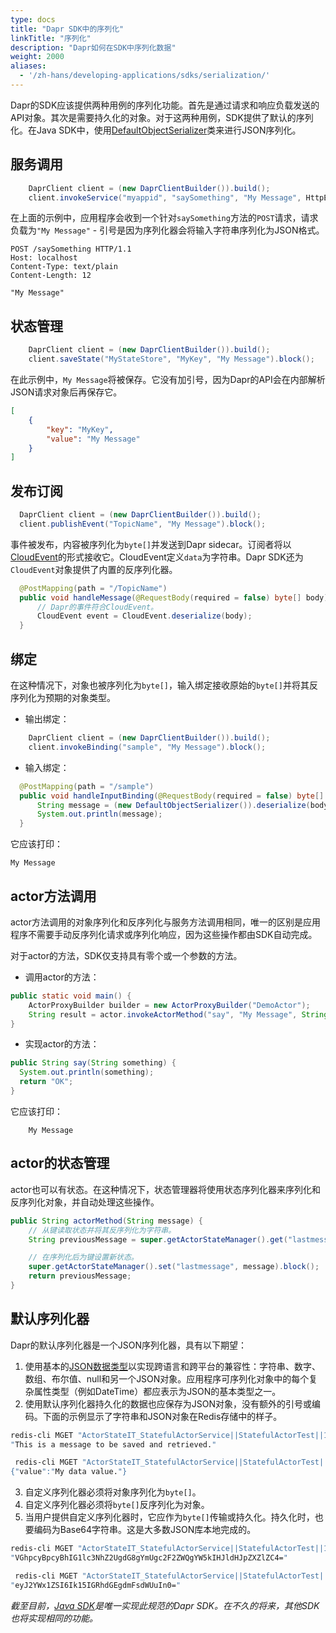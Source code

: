 ```yaml
---
type: docs
title: "Dapr SDK中的序列化"
linkTitle: "序列化"
description: "Dapr如何在SDK中序列化数据"
weight: 2000
aliases:
  - '/zh-hans/developing-applications/sdks/serialization/'
---
```


Dapr的SDK应该提供两种用例的序列化功能。首先是通过请求和响应负载发送的API对象。其次是需要持久化的对象。对于这两种用例，SDK提供了默认的序列化。在Java SDK中，使用[DefaultObjectSerializer](https://dapr.github.io/java-sdk/io/dapr/serializer/DefaultObjectSerializer.html)类来进行JSON序列化。

## 服务调用

```java
    DaprClient client = (new DaprClientBuilder()).build();
    client.invokeService("myappid", "saySomething", "My Message", HttpExtension.POST).block();
```

在上面的示例中，应用程序会收到一个针对`saySomething`方法的`POST`请求，请求负载为`"My Message"` - 引号是因为序列化器会将输入字符串序列化为JSON格式。

```text
POST /saySomething HTTP/1.1
Host: localhost
Content-Type: text/plain
Content-Length: 12

"My Message"
```

## 状态管理

```java
    DaprClient client = (new DaprClientBuilder()).build();
    client.saveState("MyStateStore", "MyKey", "My Message").block();
```
在此示例中，`My Message`将被保存。它没有加引号，因为Dapr的API会在内部解析JSON请求对象后再保存它。

```JSON
[
    {
        "key": "MyKey",
        "value": "My Message"
    }
]
```

## 发布订阅

```java
  DaprClient client = (new DaprClientBuilder()).build();
  client.publishEvent("TopicName", "My Message").block();
```

事件被发布，内容被序列化为`byte[]`并发送到Dapr sidecar。订阅者将以[CloudEvent](https://github.com/cloudevents/spec)的形式接收它。CloudEvent定义`data`为字符串。Dapr SDK还为`CloudEvent`对象提供了内置的反序列化器。

```java
  @PostMapping(path = "/TopicName")
  public void handleMessage(@RequestBody(required = false) byte[] body) {
      // Dapr的事件符合CloudEvent。
      CloudEvent event = CloudEvent.deserialize(body);
  }
```

## 绑定

在这种情况下，对象也被序列化为`byte[]`，输入绑定接收原始的`byte[]`并将其反序列化为预期的对象类型。

* 输出绑定：
```java
    DaprClient client = (new DaprClientBuilder()).build();
    client.invokeBinding("sample", "My Message").block();
```

* 输入绑定：
```java
  @PostMapping(path = "/sample")
  public void handleInputBinding(@RequestBody(required = false) byte[] body) {
      String message = (new DefaultObjectSerializer()).deserialize(body, String.class);
      System.out.println(message);
  }
```
它应该打印：
```
My Message
```

## actor方法调用
actor方法调用的对象序列化和反序列化与服务方法调用相同，唯一的区别是应用程序不需要手动反序列化请求或序列化响应，因为这些操作都由SDK自动完成。

对于actor的方法，SDK仅支持具有零个或一个参数的方法。

* 调用actor的方法：
```java
public static void main() {
    ActorProxyBuilder builder = new ActorProxyBuilder("DemoActor");
    String result = actor.invokeActorMethod("say", "My Message", String.class).block();
}
```

* 实现actor的方法：
```java
public String say(String something) {
  System.out.println(something);
  return "OK";
}
```
它应该打印：
```
    My Message
```

## actor的状态管理
actor也可以有状态。在这种情况下，状态管理器将使用状态序列化器来序列化和反序列化对象，并自动处理这些操作。

```java
public String actorMethod(String message) {
    // 从键读取状态并将其反序列化为字符串。
    String previousMessage = super.getActorStateManager().get("lastmessage", String.class).block();

    // 在序列化后为键设置新状态。
    super.getActorStateManager().set("lastmessage", message).block();
    return previousMessage;
}
```

## 默认序列化器

Dapr的默认序列化器是一个JSON序列化器，具有以下期望：

1. 使用基本的[JSON数据类型](https://www.w3schools.com/js/js_json_datatypes.asp)以实现跨语言和跨平台的兼容性：字符串、数字、数组、布尔值、null和另一个JSON对象。应用程序可序列化对象中的每个复杂属性类型（例如DateTime）都应表示为JSON的基本类型之一。
2. 使用默认序列化器持久化的数据也应保存为JSON对象，没有额外的引号或编码。下面的示例显示了字符串和JSON对象在Redis存储中的样子。
```bash
redis-cli MGET "ActorStateIT_StatefulActorService||StatefulActorTest||1581130928192||message
"This is a message to be saved and retrieved."
```
```bash
 redis-cli MGET "ActorStateIT_StatefulActorService||StatefulActorTest||1581130928192||mydata
{"value":"My data value."}
```
3. 自定义序列化器必须将对象序列化为`byte[]`。
4. 自定义序列化器必须将`byte[]`反序列化为对象。
5. 当用户提供自定义序列化器时，它应作为`byte[]`传输或持久化。持久化时，也要编码为Base64字符串。这是大多数JSON库本地完成的。
```bash
redis-cli MGET "ActorStateIT_StatefulActorService||StatefulActorTest||1581130928192||message
"VGhpcyBpcyBhIG1lc3NhZ2UgdG8gYmUgc2F2ZWQgYW5kIHJldHJpZXZlZC4="
```
```bash
 redis-cli MGET "ActorStateIT_StatefulActorService||StatefulActorTest||1581130928192||mydata
"eyJ2YWx1ZSI6Ik15IGRhdGEgdmFsdWUuIn0="
```

*截至目前，[Java SDK](https://github.com/dapr/java-sdk/)是唯一实现此规范的Dapr SDK。在不久的将来，其他SDK也将实现相同的功能。*